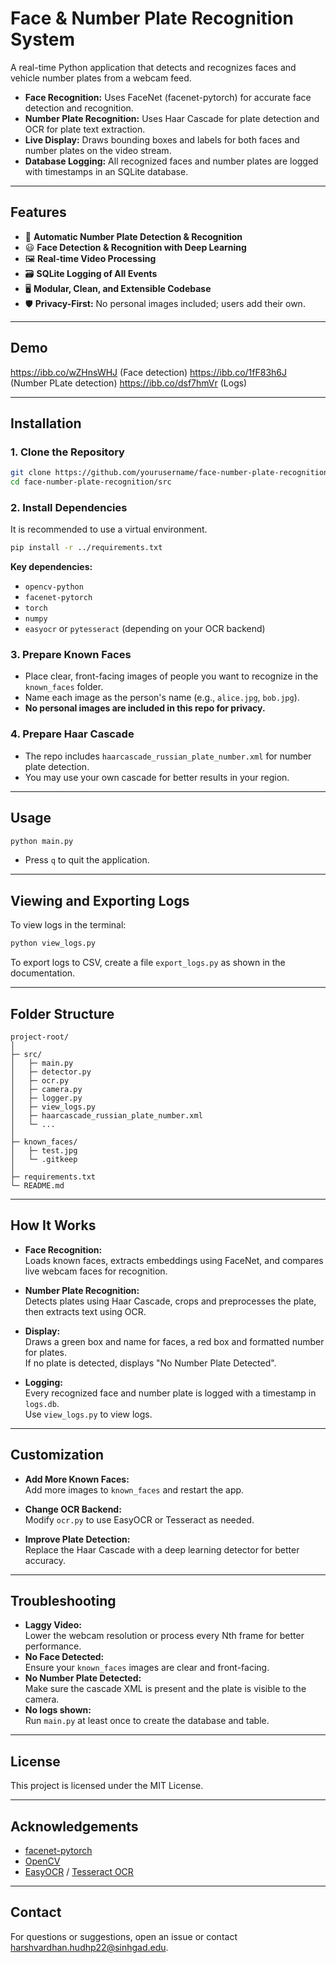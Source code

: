 # Face & Number Plate Recognition System

A real-time Python application that detects and recognizes faces and vehicle number plates from a webcam feed.  
- **Face Recognition:** Uses FaceNet (facenet-pytorch) for accurate face detection and recognition.
- **Number Plate Recognition:** Uses Haar Cascade for plate detection and OCR for plate text extraction.
- **Live Display:** Draws bounding boxes and labels for both faces and number plates on the video stream.
- **Database Logging:** All recognized faces and number plates are logged with timestamps in an SQLite database.

---

## Features

- 🚗 **Automatic Number Plate Detection & Recognition**
- 😃 **Face Detection & Recognition with Deep Learning**
- 🖼️ **Real-time Video Processing**
- 🗃️ **SQLite Logging of All Events**
- 🖥️ **Modular, Clean, and Extensible Codebase**
- 🛡️ **Privacy-First:** No personal images included; users add their own.

---

## Demo

https://ibb.co/wZHnsWHJ (Face detection)
https://ibb.co/1fF83h6J (Number PLate detection)
https://ibb.co/dsf7hmVr (Logs)

---

## Installation

### 1. Clone the Repository

```bash
git clone https://github.com/yourusername/face-number-plate-recognition.git
cd face-number-plate-recognition/src
```

### 2. Install Dependencies

It is recommended to use a virtual environment.

```bash
pip install -r ../requirements.txt
```

**Key dependencies:**
- `opencv-python`
- `facenet-pytorch`
- `torch`
- `numpy`
- `easyocr` or `pytesseract` (depending on your OCR backend)

### 3. Prepare Known Faces

- Place clear, front-facing images of people you want to recognize in the `known_faces` folder.
- Name each image as the person's name (e.g., `alice.jpg`, `bob.jpg`).
- **No personal images are included in this repo for privacy.**

### 4. Prepare Haar Cascade

- The repo includes `haarcascade_russian_plate_number.xml` for number plate detection.
- You may use your own cascade for better results in your region.

---

## Usage

```bash
python main.py
```

- Press `q` to quit the application.

---

## Viewing and Exporting Logs

To view logs in the terminal:
```bash
python view_logs.py
```

To export logs to CSV, create a file `export_logs.py` as shown in the documentation.

---

## Folder Structure

```
project-root/
│
├─ src/
│   ├─ main.py
│   ├─ detector.py
│   ├─ ocr.py
│   ├─ camera.py
│   ├─ logger.py
│   ├─ view_logs.py
│   ├─ haarcascade_russian_plate_number.xml
│   └─ ...
│
├─ known_faces/
│   ├─ test.jpg
│   └─ .gitkeep
│
├─ requirements.txt
└─ README.md
```

---

## How It Works

- **Face Recognition:**  
  Loads known faces, extracts embeddings using FaceNet, and compares live webcam faces for recognition.

- **Number Plate Recognition:**  
  Detects plates using Haar Cascade, crops and preprocesses the plate, then extracts text using OCR.

- **Display:**  
  Draws a green box and name for faces, a red box and formatted number for plates.  
  If no plate is detected, displays "No Number Plate Detected".

- **Logging:**  
  Every recognized face and number plate is logged with a timestamp in `logs.db`.  
  Use `view_logs.py` to view logs.

---

## Customization

- **Add More Known Faces:**  
  Add more images to `known_faces` and restart the app.

- **Change OCR Backend:**  
  Modify `ocr.py` to use EasyOCR or Tesseract as needed.

- **Improve Plate Detection:**  
  Replace the Haar Cascade with a deep learning detector for better accuracy.

---

## Troubleshooting

- **Laggy Video:**  
  Lower the webcam resolution or process every Nth frame for better performance.
- **No Face Detected:**  
  Ensure your `known_faces` images are clear and front-facing.
- **No Number Plate Detected:**  
  Make sure the cascade XML is present and the plate is visible to the camera.
- **No logs shown:**  
  Run `main.py` at least once to create the database and table.

---

## License

This project is licensed under the MIT License.

---

## Acknowledgements

- [facenet-pytorch](https://github.com/timesler/facenet-pytorch)
- [OpenCV](https://opencv.org/)
- [EasyOCR](https://github.com/JaidedAI/EasyOCR) / [Tesseract OCR](https://github.com/tesseract-ocr/tesseract)

---

## Contact

For questions or suggestions, open an issue or contact [harshvardhan.hudhp22@sinhgad.edu](mailto:harshvardhan.hudhp22@sinhgad.edu).